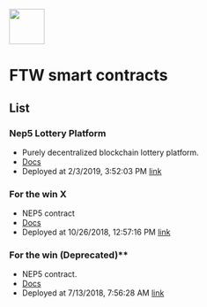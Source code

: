 <p>
  <img
    src="https://www.ftwcoin.io/logos/FTW_LOGO.png"
    width="64px;">
</p>

# FTW smart contracts

## List
### Nep5 Lottery Platform
* Purely decentralized blockchain lottery platform.
* [Docs](https://github.com/ForTheWinn/smart-contracts/tree/master/contracts/nlp)
* Deployed at 2/3/2019, 3:52:03 PM [link](https://neotracker.io/contract/ada839286d23cdfb42eb556461b9382d02b6e12f)

### For the win X
* NEP5 contract
* [Docs](https://github.com/ForTheWinn/smart-contracts/tree/master/contracts/ftx)
* Deployed at 10/26/2018, 12:57:16 PM [link](https://neotracker.io/contract/aac66f9779ca67d819d05492805d251dab02fc7b)

### For the win (Deprecated)**
* NEP5 contract.
* [Docs](https://github.com/ForTheWinn/smart-contracts/tree/master/contracts/ftw)
* Deployed at 7/13/2018, 7:56:28 AM [link](https://neotracker.io/contract/11dbc2316f35ea031449387f615d9e4b0cbafe8b)
  

